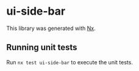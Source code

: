 # ui-side-bar

This library was generated with [Nx](https://nx.dev).

## Running unit tests

Run `nx test ui-side-bar` to execute the unit tests.
